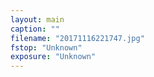 ```yaml
---
layout: main
caption: ""
filename: "20171116221747.jpg"
fstop: "Unknown"
exposure: "Unknown"
---
```

